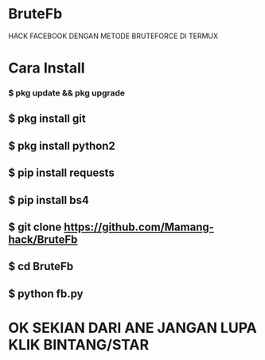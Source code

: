 # BruteFb
HACK FACEBOOK DENGAN METODE BRUTEFORCE DI TERMUX
# Cara Install
### $ pkg update && pkg upgrade
## $ pkg install git
## $ pkg install python2
## $ pip install requests
## $ pip install bs4
## $ git clone https://github.com/Mamang-hack/BruteFb
## $ cd BruteFb
## $ python fb.py
# OK SEKIAN DARI ANE JANGAN LUPA KLIK BINTANG/STAR
